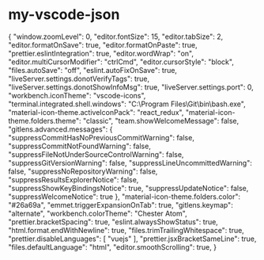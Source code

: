 # my-vscode-json
  {
    "window.zoomLevel": 0,
    "editor.fontSize": 15,
    "editor.tabSize": 2,
    "editor.formatOnSave": true,
    "editor.formatOnPaste": true,
    "prettier.eslintIntegration": true,
    "editor.wordWrap": "on",
    "editor.multiCursorModifier": "ctrlCmd",
    "editor.cursorStyle": "block",
    "files.autoSave": "off",
    "eslint.autoFixOnSave": true,
    "liveServer.settings.donotVerifyTags": true,
    "liveServer.settings.donotShowInfoMsg": true,
    "liveServer.settings.port": 0,
    "workbench.iconTheme": "vscode-icons",
    "terminal.integrated.shell.windows": "C:\\Program Files\\Git\\bin\\bash.exe",
    "material-icon-theme.activeIconPack": "react_redux",
    "material-icon-theme.folders.theme": "classic",
    "team.showWelcomeMessage": false,
    "gitlens.advanced.messages": {
        "suppressCommitHasNoPreviousCommitWarning": false,
        "suppressCommitNotFoundWarning": false,
        "suppressFileNotUnderSourceControlWarning": false,
        "suppressGitVersionWarning": false,
        "suppressLineUncommittedWarning": false,
        "suppressNoRepositoryWarning": false,
        "suppressResultsExplorerNotice": false,
        "suppressShowKeyBindingsNotice": true,
        "suppressUpdateNotice": false,
        "suppressWelcomeNotice": true
    },
    "material-icon-theme.folders.color": "#26a69a",
    "emmet.triggerExpansionOnTab": true,
    "gitlens.keymap": "alternate",
    "workbench.colorTheme": "Chester Atom",
    "prettier.bracketSpacing": true,
    "eslint.alwaysShowStatus": true,
    "html.format.endWithNewline": true,
    "files.trimTrailingWhitespace": true,
    "prettier.disableLanguages": [
        "vuejs"
    ],
    "prettier.jsxBracketSameLine": true,
    "files.defaultLanguage": "html",
    "editor.smoothScrolling": true,
}
